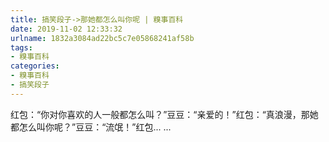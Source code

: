 ```yaml
---
title: 搞笑段子->那她都怎么叫你呢 | 糗事百科
date: 2019-11-02 12:33:32
urlname: 1832a3084ad22bc5c7e05868241af58b
tags: 
- 糗事百科
categories:
- 糗事百科
- 搞笑段子
---
```

红包：“你对你喜欢的人一般都怎么叫？”豆豆：“亲爱的！”红包：“真浪漫，那她都怎么叫你呢？”豆豆：“流氓！”红包... ...


